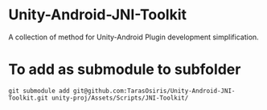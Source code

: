 # Unity-Android-JNI-Toolkit
A collection of method for Unity-Android Plugin development simplification.

# To add as submodule to subfolder

```
git submodule add git@github.com:TarasOsiris/Unity-Android-JNI-Toolkit.git unity-proj/Assets/Scripts/JNI-Toolkit/
```
